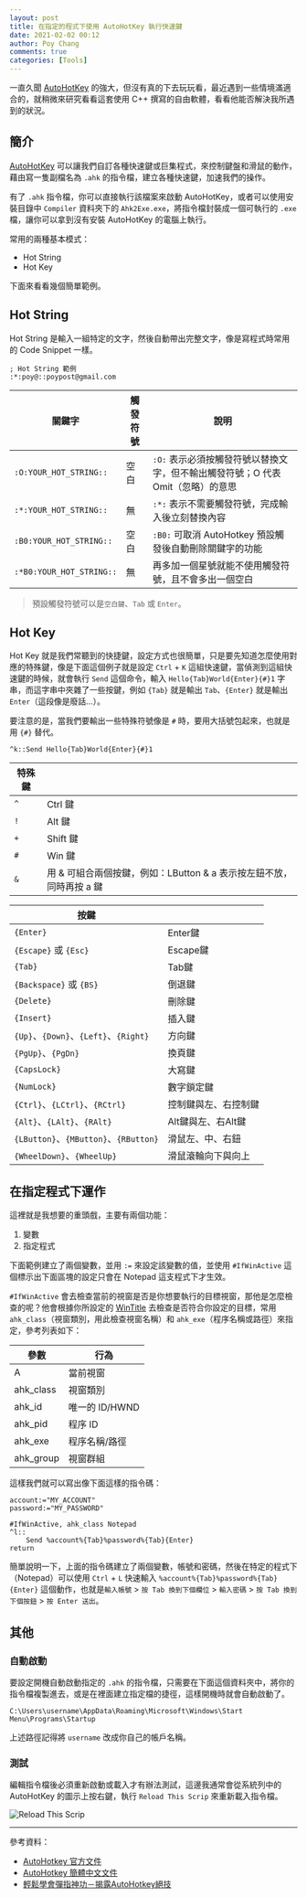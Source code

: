 ```yaml
---
layout: post
title: 在指定的程式下使用 AutoHotKey 執行快速鍵
date: 2021-02-02 00:12
author: Poy Chang
comments: true
categories: [Tools]
---
```


一直久聞 [AutoHotKey](https://www.autohotkey.com/) 的強大，但沒有真的下去玩玩看，最近遇到一些情境滿適合的，就稍微來研究看看這套使用 C++ 撰寫的自由軟體，看看他能否解決我所遇到的狀況。

## 簡介

[AutoHotKey](https://www.autohotkey.com/) 可以讓我們自訂各種快速鍵或巨集程式，來控制鍵盤和滑鼠的動作，藉由寫一隻副檔名為 `.ahk` 的指令檔，建立各種快速鍵，加速我們的操作。

有了 `.ahk` 指令檔，你可以直接執行該檔案來啟動 AutoHotKey，或者可以使用安裝目錄中 `Compiler` 資料夾下的 `Ahk2Exe.exe`，將指令檔封裝成一個可執行的 `.exe` 檔，讓你可以拿到沒有安裝 AutoHotKey 的電腦上執行。

常用的兩種基本模式：

- Hot String
- Hot Key

下面來看看幾個簡單範例。

## Hot String

Hot String 是輸入一組特定的文字，然後自動帶出完整文字，像是寫程式時常用的 Code Snippet 一樣。

```ahk
; Hot String 範例
:*:poy@::poypost@gmail.com
```

| 關鍵字                   | 觸發符號 | 說明                                                                            |
| ------------------------ | -------- | ------------------------------------------------------------------------------- |
| `:O:YOUR_HOT_STRING::`   | 空白     | `:O:` 表示必須按觸發符號以替換文字，但不輸出觸發符號；O 代表 Omit（忽略）的意思 |
| `:*:YOUR_HOT_STRING::`   | 無       | `:*:` 表示不需要觸發符號，完成輸入後立刻替換內容                                |
| `:B0:YOUR_HOT_STRING::`  | 空白     | `:B0:` 可取消 AutoHotkey 預設觸發後自動刪除關鍵字的功能                         |
| `:*B0:YOUR_HOT_STRING::` | 無       | 再多加一個星號就能不使用觸發符號，且不會多出一個空白                            |

>預設觸發符號可以是`空白鍵`、`Tab` 或 `Enter`。

## Hot Key

Hot Key 就是我們常聽到的快捷鍵，設定方式也很簡單，只是要先知道怎麼使用對應的特殊鍵，像是下面這個例子就是設定 `Ctrl` + `K` 這組快速鍵，當偵測到這組快速鍵的時候，就會執行 `Send` 這個命令，輸入 `Hello{Tab}World{Enter}{#}1` 字串，而這字串中夾雜了一些按鍵，例如 `{Tab}` 就是輸出 `Tab`、`{Enter}` 就是輸出 `Enter`（這段像是廢話...）。

要注意的是，當我們要輸出一些特殊符號像是 `#` 時，要用大括號包起來，也就是用 `{#}` 替代。

```ahk
^k::Send Hello{Tab}World{Enter}{#}1
```

| 特殊鍵 |                                                                      |
| ------ | -------------------------------------------------------------------- |
| `^`    | Ctrl 鍵                                                              |
| `!`    | Alt 鍵                                                               |
| `+`    | Shift 鍵                                                             |
| `#`    | Win 鍵                                                               |
| `&`    | 用 & 可組合兩個按鍵，例如：LButton & a 表示按左鈕不放，同時再按 a 鍵 |

| 按鍵                                  |                      |
| ------------------------------------- | -------------------- |
| `{Enter}`                             | Enter鍵              |
| `{Escape}` 或 `{Esc}`                 | Escape鍵             |
| `{Tab}`                               | Tab鍵                |
| `{Backspace}` 或 `{BS}`               | 倒退鍵               |
| `{Delete}`                            | 刪除鍵               |
| `{Insert}`                            | 插入鍵               |
| `{Up}`、`{Down}`、`{Left}`、`{Right}` | 方向鍵               |
| `{PgUp}`、`{PgDn}`                    | 換頁鍵               |
| `{CapsLock}`                          | 大寫鍵               |
| `{NumLock}`                           | 數字鎖定鍵           |
| `{Ctrl}`、`{LCtrl}`、`{RCtrl}`        | 控制鍵與左、右控制鍵 |
| `{Alt}`、`{LAlt}`、`{RAlt}`           | Alt鍵與左、右Alt鍵   |
| `{LButton}`、`{MButton}`、`{RButton}` | 滑鼠左、中、右鈕     |
| `{WheelDown}`、`{WheelUp}`            | 滑鼠滾輪向下與向上   |

## 在指定程式下運作

這裡就是我想要的重頭戲，主要有兩個功能：

1. 變數
2. 指定程式

下面範例建立了兩個變數，並用 `:=` 來設定該變數的值，並使用 `#IfWinActive` 這個標示出下面區塊的設定只會在 Notepad 這支程式下才生效。

`#IfWinActive` 會去檢查當前的視窗是否是你想要執行的目標視窗，那他是怎麼檢查的呢？他會根據你所設定的 [WinTitle](https://wyagd001.github.io/zh-cn/docs/misc/WinTitle.htm) 去檢查是否符合你設定的目標，常用 `ahk_class`（視窗類別，用此檢查視窗名稱）和 `ahk_exe`（程序名稱或路徑）來指定，參考列表如下：

| 參數      | 行為           |
| --------- | -------------- |
| A         | 當前視窗       |
| ahk_class | 視窗類別       |
| ahk_id    | 唯一的 ID/HWND |
| ahk_pid   | 程序 ID        |
| ahk_exe   | 程序名稱/路徑  |
| ahk_group | 視窗群組       |

這樣我們就可以寫出像下面這樣的指令碼：

```ahk
account:="MY_ACCOUNT"
password:="MY_PASSWORD"

#IfWinActive, ahk_class Notepad
^l::
    Send %account%{Tab}%password%{Tab}{Enter}
return
```

簡單說明一下，上面的指令碼建立了兩個變數，帳號和密碼，然後在特定的程式下（Notepad）可以使用 `Ctrl` + `L` 快速輸入 `%account%{Tab}%password%{Tab}{Enter}` 這個動作，也就是`輸入帳號` > `按 Tab 換到下個欄位` > `輸入密碼` > `按 Tab 換到下個按鈕` > `按 Enter 送出`。

## 其他

### 自動啟動

要設定開機自動啟動指定的 `.ahk` 的指令檔，只需要在下面這個資料夾中，將你的指令檔複製進去，或是在裡面建立指定檔的捷徑，這樣開機時就會自動啟動了。

`C:\Users\username\AppData\Roaming\Microsoft\Windows\Start Menu\Programs\Startup`

上述路徑記得將 `username` 改成你自己的帳戶名稱。

### 測試

編輯指令檔後必須重新啟動或載入才有辦法測試，這邊我通常會從系統列中的 AutoHotKey 的圖示上按右鍵，執行 `Reload This Scrip` 來重新載入指令檔。

![Reload This Scrip](https://i.imgur.com/X6TuKAx.png)

----------

參考資料：

* [AutoHotkey 官方文件](https://www.autohotkey.com/docs/AutoHotkey.htm)
* [AutoHotkey 簡體中文文件](https://wyagd001.github.io/zh-cn/docs/AutoHotkey.htm)
* [輕鬆學會彈指神功－揭露AutoHotkey絕技](http://jdev.tw/blog/734/autohotkey-introduction-chinese)
